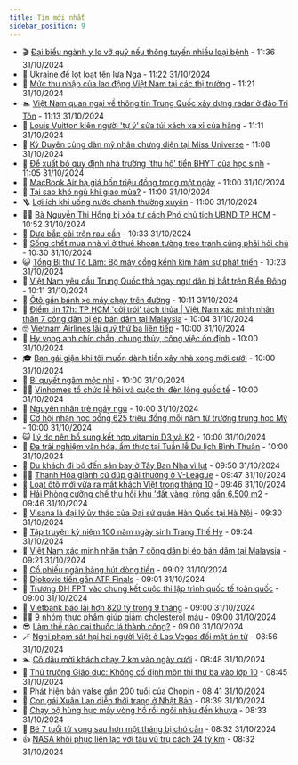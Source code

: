 ```yaml
---
title: Tim mới nhất
sidebar_position: 9
---
```


<!-- vnexpress-tin-moi-nhat:START -->
- 🎬 [Đại biểu ngành y lo vỡ quỹ nếu thông tuyến nhiều loại bệnh](https://vnexpress.net/dai-bieu-nganh-y-lo-vo-quy-neu-thong-tuyen-nhieu-loai-benh-4810736.html) - 11:36 31/10/2024
- 🐎 [Ukraine để lọt loạt tên lửa Nga](https://vnexpress.net/ukraine-de-lot-loat-ten-lua-nga-4810764.html) - 11:22 31/10/2024
- 🦍 [Mức thu nhập của lao động Việt Nam tại các thị trường](https://vnexpress.net/muc-thu-nhap-cua-lao-dong-viet-nam-tai-cac-thi-truong-4810767.html) - 11:21 31/10/2024
- 🏊 [Việt Nam quan ngại về thông tin Trung Quốc xây dựng radar ở đảo Tri Tôn](https://vnexpress.net/viet-nam-quan-ngai-ve-thong-tin-trung-quoc-xay-dung-radar-o-dao-tri-ton-4810762.html) - 11:13 31/10/2024
- 🎊 [Louis Vuitton kiện người &#39;tự ý&#39; sửa túi xách xa xỉ của hãng](https://vnexpress.net/louis-vuitton-kien-nguoi-tu-y-sua-tui-xach-xa-xi-cua-hang-4810769.html) - 11:11 31/10/2024
- 🎃 [Kỳ Duyên cùng dàn mỹ nhân chưng diện tại Miss Universe](https://vnexpress.net/ky-duyen-cung-dan-my-nhan-chung-dien-tai-miss-universe-4810751.html) - 11:08 31/10/2024
- 🧰 [Đề xuất bỏ quy định nhà trường &#39;thu hộ&#39; tiền BHYT của học sinh](https://vnexpress.net/de-xuat-bo-quy-dinh-nha-truong-thu-ho-tien-bhyt-cua-hoc-sinh-4810698.html) - 11:05 31/10/2024
- 🔭 [MacBook Air hạ giá bốn triệu đồng trong một ngày](https://vnexpress.net/macbook-air-ha-gia-bon-trieu-dong-trong-mot-ngay-4810651.html) - 11:00 31/10/2024
- 🫶 [Tại sao khó ngủ khi giao mùa?](https://vnexpress.net/tai-sao-kho-ngu-khi-giao-mua-4810662.html) - 11:00 31/10/2024
- 🪜 [Lợi ích khi uống nước chanh thường xuyên](https://vnexpress.net/loi-ich-khi-uong-nuoc-chanh-thuong-xuyen-4810592.html) - 11:00 31/10/2024
- 👨‍🏫 [Bà Nguyễn Thị Hồng bị xóa tư cách Phó chủ tịch UBND TP HCM](https://vnexpress.net/ba-nguyen-thi-hong-bi-xoa-tu-cach-pho-chu-tich-ubnd-tp-hcm-4810775.html) - 10:52 31/10/2024
- 🎊 [Dưa bắp cải trộn rau cần](https://vnexpress.net/dua-bap-cai-tron-rau-can-4810686.html) - 10:33 31/10/2024
- 🎊 [Sống chết mua nhà vì ở thuê khoan tường treo tranh cũng phải hỏi chủ](https://vnexpress.net/song-chet-mua-nha-vi-o-thue-khoan-tuong-treo-tranh-cung-phai-hoi-chu-4810705.html) - 10:30 31/10/2024
- 😺 [Tổng Bí thư Tô Lâm: Bộ máy cồng kềnh kìm hãm sự phát triển](https://vnexpress.net/tong-bi-thu-to-lam-bo-may-cong-kenh-kim-ham-su-phat-trien-4810560.html) - 10:23 31/10/2024
- 🐘 [Việt Nam yêu cầu Trung Quốc thả ngay ngư dân bị bắt trên Biển Đông](https://vnexpress.net/viet-nam-yeu-cau-trung-quoc-tha-ngay-ngu-dan-bi-bat-tren-bien-dong-4810743.html) - 10:11 31/10/2024
- 🌁 [Ôtô gắn bánh xe máy chạy trên đường](https://vnexpress.net/oto-gan-banh-xe-may-chay-tren-duong-4810753.html) - 10:11 31/10/2024
- 🐲 [Điểm tin 17h: TP HCM &#39;cởi trói&#39; tách thửa | Việt Nam xác minh nhân thân 7 công dân bị ép bán dâm tại Malaysia](https://vnexpress.net/diem-tin-17h-tp-hcm-coi-troi-tach-thua-viet-nam-xac-minh-nhan-than-7-cong-dan-bi-ep-ban-dam-tai-malaysia-4810765.html) - 10:04 31/10/2024
- 🤓 [Vietnam Airlines lãi quý thứ ba liên tiếp](https://vnexpress.net/vietnam-airlines-lai-quy-thu-ba-lien-tiep-4810728.html) - 10:00 31/10/2024
- 💪 [Hy vọng anh chín chắn, chung thủy, công việc ổn định](https://vnexpress.net/hy-vong-anh-chin-chan-chung-thuy-cong-viec-on-dinh-4810584.html) - 10:00 31/10/2024
- 🎓 [Bạn gái giận khi tôi muốn dành tiền xây nhà xong mới cưới](https://vnexpress.net/ban-gai-gian-khi-toi-muon-danh-tien-xay-nha-xong-moi-cuoi-4810557.html) - 10:00 31/10/2024
- 🫣 [Bí quyết ngâm mộc nhĩ](https://vnexpress.net/bi-quyet-ngam-moc-nhi-4810351.html) - 10:00 31/10/2024
- 🧑‍💻 [Vinhomes tổ chức lễ hội và cuộc thi đèn lồng quốc tế](https://vnexpress.net/vinhomes-to-chuc-le-hoi-va-cuoc-thi-den-long-quoc-te-4810724.html) - 10:00 31/10/2024
- 🐲 [Nguyên nhân trẻ ngáy ngủ](https://vnexpress.net/nguyen-nhan-tre-ngay-ngu-4810683.html) - 10:00 31/10/2024
- 🌝 [Cơ hội nhận học bổng 625 triệu đồng mỗi năm từ trường trung học Mỹ](https://vnexpress.net/co-hoi-nhan-hoc-bong-625-trieu-dong-moi-nam-tu-truong-trung-hoc-my-4810547.html) - 10:00 31/10/2024
- 😺 [Lý do nên bổ sung kết hợp vitamin D3 và K2](https://vnexpress.net/ly-do-nen-bo-sung-ket-hop-vitamin-d3-va-k2-4810329.html) - 10:00 31/10/2024
- 🐎 [Đa trải nghiệm văn hóa, ẩm thực tại Tuần lễ Du lịch Bình Thuận](https://vnexpress.net/da-trai-nghiem-van-hoa-am-thuc-tai-tuan-le-du-lich-binh-thuan-4810109.html) - 10:00 31/10/2024
- 🎡 [Du khách đi bộ đến sân bay ở Tây Ban Nha vì lụt](https://vnexpress.net/du-khach-di-bo-den-san-bay-o-tay-ban-nha-vi-lut-4810723.html) - 09:50 31/10/2024
- 👨‍🏫 [Thanh Hóa giành cú đúp giải thưởng ở V-League](https://vnexpress.net/thanh-hoa-gianh-cu-dup-giai-thuong-o-v-league-4810754.html) - 09:47 31/10/2024
- 🦆 [Loạt ôtô mới vừa ra mắt khách Việt trong tháng 10](https://vnexpress.net/loat-oto-moi-vua-ra-mat-khach-viet-trong-thang-10-4810532.html) - 09:46 31/10/2024
- 🚦 [Hải Phòng cưỡng chế thu hồi khu &#39;đất vàng&#39; rộng gần 6.500 m2](https://vnexpress.net/hai-phong-cuong-che-thu-hoi-khu-dat-vang-rong-gan-6-500-m2-4809603.html) - 09:46 31/10/2024
- 💫 [Visana là đại lý ủy thác của Đại sứ quán Hàn Quốc tại Hà Nội](https://vnexpress.net/visana-la-dai-ly-uy-thac-cua-dai-su-quan-han-quoc-tai-ha-noi-4810469.html) - 09:30 31/10/2024
- 🎉 [Tập truyện kỷ niệm 100 năm ngày sinh Trang Thế Hy](https://vnexpress.net/tap-truyen-ky-niem-100-nam-ngay-sinh-trang-the-hy-4810726.html) - 09:24 31/10/2024
- 🌋 [Việt Nam xác minh nhân thân 7 công dân bị ép bán dâm tại Malaysia](https://vnexpress.net/viet-nam-xac-minh-nhan-than-7-cong-dan-bi-ep-ban-dam-tai-malaysia-4810742.html) - 09:21 31/10/2024
- 🤖 [Cổ phiếu ngân hàng hút dòng tiền](https://vnexpress.net/chung-khoan-hom-nay-31-10-co-phieu-ngan-hang-hut-dong-tien-4810720.html) - 09:02 31/10/2024
- 🦏 [Djokovic tiến gần ATP Finals](https://vnexpress.net/djokovic-tien-gan-atp-finals-4810659.html) - 09:01 31/10/2024
- 🦩 [Trường ĐH FPT vào chung kết cuộc thi lập trình quốc tế toàn quốc](https://vnexpress.net/truong-dh-fpt-vao-chung-ket-cuoc-thi-lap-trinh-quoc-te-toan-quoc-4810730.html) - 09:00 31/10/2024
- 👺 [Vietbank báo lãi hơn 820 tỷ trong 9 tháng](https://vnexpress.net/vietbank-bao-lai-hon-820-ty-trong-9-thang-4810716.html) - 09:00 31/10/2024
- 🧑‍🏫 [9 nhóm thực phẩm giúp giảm cholesterol máu](https://vnexpress.net/9-nhom-thuc-pham-giup-giam-cholesterol-mau-4810672.html) - 09:00 31/10/2024
- 😎 [Làm thế nào cai thuốc lá thành công?](https://vnexpress.net/lam-the-nao-cai-thuoc-la-thanh-cong-4810253.html) - 09:00 31/10/2024
- 🪄 [Nghi phạm sát hại hai người Việt ở Las Vegas đối mặt án tử](https://vnexpress.net/nghi-pham-sat-hai-hai-nguoi-viet-o-las-vegas-doi-mat-an-tu-4810648.html) - 08:56 31/10/2024
- 🏊 [Cô dâu mời khách chạy 7 km vào ngày cưới](https://vnexpress.net/co-dau-moi-khach-chay-7-km-vao-ngay-cuoi-4810691.html) - 08:48 31/10/2024
- 💃 [Thứ trưởng Giáo dục: Không cố định môn thi thứ ba vào lớp 10](https://vnexpress.net/thu-truong-giao-duc-khong-co-dinh-mon-thi-thu-ba-vao-lop-10-4810664.html) - 08:45 31/10/2024
- 🦆 [Phát hiện bản valse gần 200 tuổi của Chopin](https://vnexpress.net/phat-hien-ban-valse-gan-200-tuoi-cua-chopin-4810460.html) - 08:41 31/10/2024
- 🎊 [Con gái Xuân Lan diễn thời trang ở Nhật Bản](https://vnexpress.net/con-gai-xuan-lan-dien-thoi-trang-o-nhat-ban-4810536.html) - 08:39 31/10/2024
- 👺 [Chạy bộ hùng hục mấy vòng hồ rồi ngồi nhậu đến khuya](https://vnexpress.net/chay-bo-hung-huc-may-vong-ho-roi-ngoi-nhau-den-khuya-4810687.html) - 08:33 31/10/2024
- 🎡 [Bé 7 tuổi tử vong sau hơn một tháng bị chó cắn](https://vnexpress.net/be-7-tuoi-tu-vong-sau-hon-mot-thang-bi-cho-can-4810702.html) - 08:32 31/10/2024
- 👍 [NASA khôi phục liên lạc với tàu vũ trụ cách 24 tỷ km](https://vnexpress.net/nasa-khoi-phuc-lien-lac-voi-tau-vu-tru-cach-24-ty-km-4810435.html) - 08:32 31/10/2024<!-- vnexpress-tin-moi-nhat:END -->
